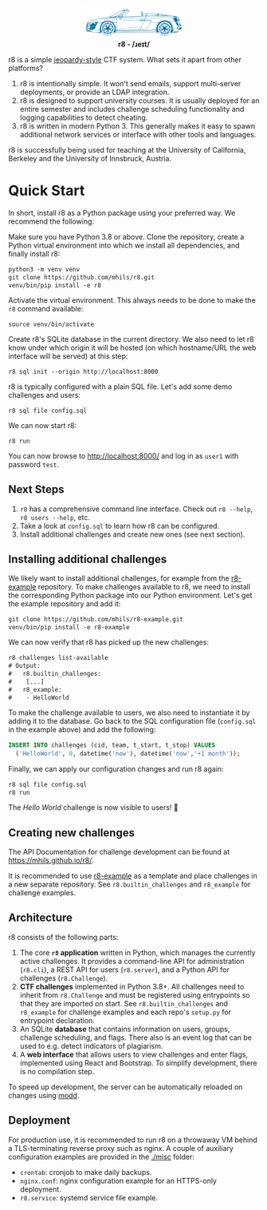 <p align="center">
<img src="misc/logo.svg" width=200 />
<br>
<strong>r8 - /ɹeɪt/</strong>
</p>

r8 is a simple [jeopardy-style](https://ctftime.org/ctf-wtf/) CTF system. What sets it apart from other platforms?

1. r8 is intentionally simple. It won't send emails, support multi-server deployments, 
or provide an LDAP integration.
2. r8 is designed to support university courses. It is usually deployed for an entire semester and
includes challenge scheduling functionality and logging capabilities to detect cheating.
3. r8 is written in modern Python 3. This generally makes it easy to spawn additional network 
services or interface with other tools and languages.

r8 is successfully being used for teaching at the University of California, Berkeley and the University of Innsbruck, Austria.

# Quick Start

In short, install r8 as a Python package using your preferred way. We recommend the following:

Make sure you have Python 3.8 or above. Clone the repository, create a Python virtual environment 
into which we install all dependencies, and finally install r8:

```shell
python3 -m venv venv
git clone https://github.com/mhils/r8.git
venv/bin/pip install -e r8
```

Activate the virtual environment. This always needs to be done to make the `r8` command available:

```shell
source venv/bin/activate
```

Create r8's SQLite database in the current directory. 
We also need to let r8 know under which origin it will be hosted (on which hostname/URL the web interface will be served) at this step:

```shell
r8 sql init --origin http://localhost:8000
```

r8 is typically configured with a plain SQL file. Let's add some demo challenges and users:

```shell
r8 sql file config.sql
```

We can now start r8:

```shell
r8 run
```

You can now browse to <http://localhost:8000/> and log in as `user1` with password `test`.

## Next Steps

 1. `r8` has a comprehensive command line interface. Check out `r8 --help`, `r8 users --help`, etc.
 2. Take a look at `config.sql` to learn how r8 can be configured.
 3. Install additional challenges and create new ones (see next section).

## Installing additional challenges

We likely want to install additional challenges, for example from the [r8-example](https://github.com/mhils/r8-example) 
repository. To make challenges available to r8, we need to install the corresponding Python package into our Python 
environment. Let's get the example repository and add it:

```shell
git clone https://github.com/mhils/r8-example.git
venv/bin/pip install -e r8-example
```

We can now verify that r8 has picked up the new challenges:

```shell
r8 challenges list-available
# Output:
#   r8.builtin_challenges:
#    [...]
#   r8_example:
#    - HelloWorld
```

To make the challenge available to users, we also need to instantiate it by adding it to the database. 
Go back to the SQL configuration file (`config.sql` in the example above) and add the following:
```sql
INSERT INTO challenges (cid, team, t_start, t_stop) VALUES
  ('HelloWorld', 0, datetime('now'), datetime('now','+1 month'));
```

Finally, we can apply our configuration changes and run r8 again:
```shell
r8 sql file config.sql
r8 run
```

The *Hello World* challenge is now visible to users! 🎉

## Creating new challenges

The API Documentation for challenge development can be found at https://mhils.github.io/r8/.

It is recommended to use [r8-example](https://github.com/mhils/r8-example) as a template
and place challenges in a new separate repository. See `r8.builtin_challenges` and `r8_example` 
for challenge examples.

## Architecture

r8 consists of the following parts:
  1. The core **`r8` application** written in Python, which manages the currently active challenges. 
     It provides a command-line API for administration (`r8.cli`), a REST API for users (`r8.server`), 
     and a Python API for challenges (`r8.Challenge`).
  2. **CTF challenges** implemented in Python 3.8+. All challenges need to inherit from `r8.Challenge` 
     and must be registered using entrypoints so that they are imported on start. 
     See `r8.builtin_challenges` and `r8_example` for challenge examples and each repo's `setup.py` for entrypoint declaration.
  3. An SQLite **database** that contains information on users, groups, challenge scheduling, and flags.
     There also is an event log that can be used to e.g. detect indicators of plagiarism.
  4. A **web interface** that allows users to view challenges and enter flags, implemented using React and Bootstrap.
     To simplify development, there is no compilation step.

To speed up development, the server can be automatically reloaded on changes using [modd](https://github.com/cortesi/modd).

## Deployment

For production use, it is recommended to run r8 on a throwaway VM behind a TLS-terminating reverse 
proxy such as nginx. A couple of auxiliary configuration examples are provided in the [./misc](./misc) folder:

 - `crontab`: cronjob to make daily backups.
 - `nginx.conf`: nginx configuration example for an HTTPS-only deployment.
 - `r8.service`: systemd service file example.

